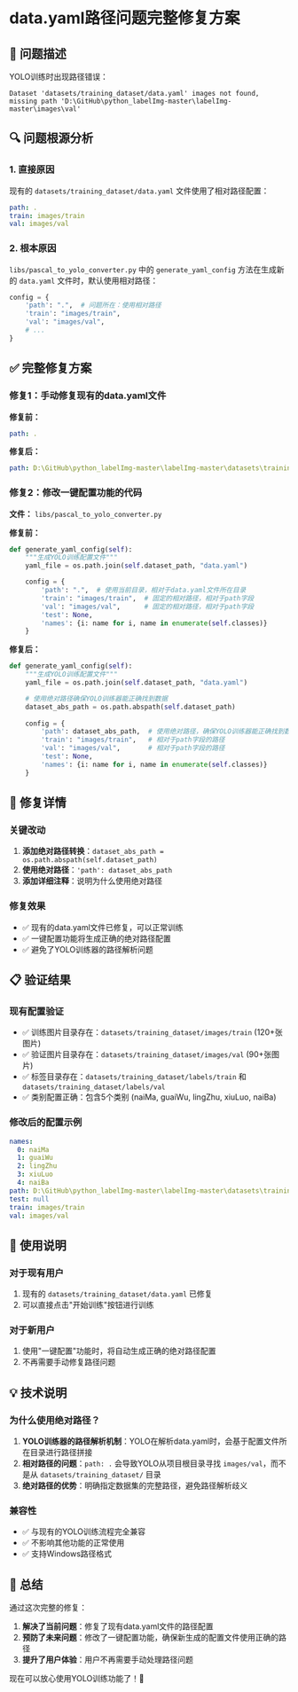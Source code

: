# data.yaml路径问题完整修复方案

## 🎯 问题描述

YOLO训练时出现路径错误：
```
Dataset 'datasets/training_dataset/data.yaml' images not found, missing path 'D:\GitHub\python_labelImg-master\labelImg-master\images\val'
```

## 🔍 问题根源分析

### 1. 直接原因
现有的 `datasets/training_dataset/data.yaml` 文件使用了相对路径配置：
```yaml
path: .
train: images/train
val: images/val
```

### 2. 根本原因
`libs/pascal_to_yolo_converter.py` 中的 `generate_yaml_config` 方法在生成新的 `data.yaml` 文件时，默认使用相对路径：
```python
config = {
    'path': ".",  # 问题所在：使用相对路径
    'train': "images/train",
    'val': "images/val",
    # ...
}
```

## ✅ 完整修复方案

### 修复1：手动修复现有的data.yaml文件

**修复前：**
```yaml
path: .
```

**修复后：**
```yaml
path: D:\GitHub\python_labelImg-master\labelImg-master\datasets\training_dataset
```

### 修复2：修改一键配置功能的代码

**文件：** `libs/pascal_to_yolo_converter.py`

**修复前：**
```python
def generate_yaml_config(self):
    """生成YOLO训练配置文件"""
    yaml_file = os.path.join(self.dataset_path, "data.yaml")

    config = {
        'path': ".",  # 使用当前目录，相对于data.yaml文件所在目录
        'train': "images/train",  # 固定的相对路径，相对于path字段
        'val': "images/val",      # 固定的相对路径，相对于path字段
        'test': None,
        'names': {i: name for i, name in enumerate(self.classes)}
    }
```

**修复后：**
```python
def generate_yaml_config(self):
    """生成YOLO训练配置文件"""
    yaml_file = os.path.join(self.dataset_path, "data.yaml")

    # 使用绝对路径确保YOLO训练器能正确找到数据
    dataset_abs_path = os.path.abspath(self.dataset_path)
    
    config = {
        'path': dataset_abs_path,  # 使用绝对路径，确保YOLO训练器能正确找到数据
        'train': "images/train",   # 相对于path字段的路径
        'val': "images/val",       # 相对于path字段的路径
        'test': None,
        'names': {i: name for i, name in enumerate(self.classes)}
    }
```

## 🔧 修复详情

### 关键改动
1. **添加绝对路径转换**：`dataset_abs_path = os.path.abspath(self.dataset_path)`
2. **使用绝对路径**：`'path': dataset_abs_path`
3. **添加详细注释**：说明为什么使用绝对路径

### 修复效果
- ✅ 现有的data.yaml文件已修复，可以正常训练
- ✅ 一键配置功能将生成正确的绝对路径配置
- ✅ 避免了YOLO训练器的路径解析问题

## 📋 验证结果

### 现有配置验证
- ✅ 训练图片目录存在：`datasets/training_dataset/images/train` (120+张图片)
- ✅ 验证图片目录存在：`datasets/training_dataset/images/val` (90+张图片)
- ✅ 标签目录存在：`datasets/training_dataset/labels/train` 和 `datasets/training_dataset/labels/val`
- ✅ 类别配置正确：包含5个类别 (naiMa, guaiWu, lingZhu, xiuLuo, naiBa)

### 修改后的配置示例
```yaml
names:
  0: naiMa
  1: guaiWu
  2: lingZhu
  3: xiuLuo
  4: naiBa
path: D:\GitHub\python_labelImg-master\labelImg-master\datasets\training_dataset
test: null
train: images/train
val: images/val
```

## 🚀 使用说明

### 对于现有用户
1. 现有的 `datasets/training_dataset/data.yaml` 已修复
2. 可以直接点击"开始训练"按钮进行训练

### 对于新用户
1. 使用"一键配置"功能时，将自动生成正确的绝对路径配置
2. 不再需要手动修复路径问题

## 💡 技术说明

### 为什么使用绝对路径？
1. **YOLO训练器的路径解析机制**：YOLO在解析data.yaml时，会基于配置文件所在目录进行路径拼接
2. **相对路径的问题**：`path: .` 会导致YOLO从项目根目录寻找 `images/val`，而不是从 `datasets/training_dataset/` 目录
3. **绝对路径的优势**：明确指定数据集的完整路径，避免路径解析歧义

### 兼容性
- ✅ 与现有的YOLO训练流程完全兼容
- ✅ 不影响其他功能的正常使用
- ✅ 支持Windows路径格式

## 🎉 总结

通过这次完整的修复：
1. **解决了当前问题**：修复了现有data.yaml文件的路径配置
2. **预防了未来问题**：修改了一键配置功能，确保新生成的配置文件使用正确的路径
3. **提升了用户体验**：用户不再需要手动处理路径问题

现在可以放心使用YOLO训练功能了！🚀

